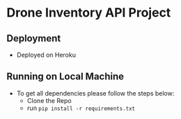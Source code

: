 # Drone Inventory API Project

## Deployment
- Deployed on Heroku

## Running on Local Machine

- To get all dependencies please follow the steps below:
    - Clone the Repo
    - run `pip install -r requirements.txt`
